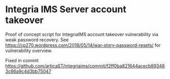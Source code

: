 # Integria IMS Server account takeover

Proof of concept script for IntegriaIMS account takeover vulnerability via weak password recovery. See https://cp270.wordpress.com/2018/05/14/war-story-password-resets/ for vulnerability overview.

Fixed in commit https://github.com/articaST/integriaims/commit/f2ff0ba821644acecb893483c86a9c4d3bb75047
